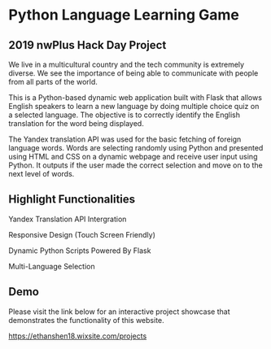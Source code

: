 # Python Language Learning Game
## 2019 nwPlus Hack Day Project

We live in a multicultural country and the tech community is extremely diverse. We see the importance of being able to communicate with people from all parts of the world.

This is a Python-based dynamic web application built with Flask that allows English speakers to learn a new language by doing multiple choice quiz on a selected language. The objective is to correctly identify the English translation for the word being displayed.

The Yandex translation API was used for the basic fetching of foreign language words. Words are selecting randomly using Python and presented using HTML and CSS on a dynamic webpage and receive user input using Python. It outputs if the user made the correct selection and move on to the next level of words.

## Highlight Functionalities

Yandex Translation API Intergration

Responsive Design (Touch Screen Friendly)

Dynamic Python Scripts Powered By Flask

Multi-Language Selection

## Demo

Please visit the link below for an interactive project showcase that demonstrates the functionality of this website. 

https://ethanshen18.wixsite.com/projects
